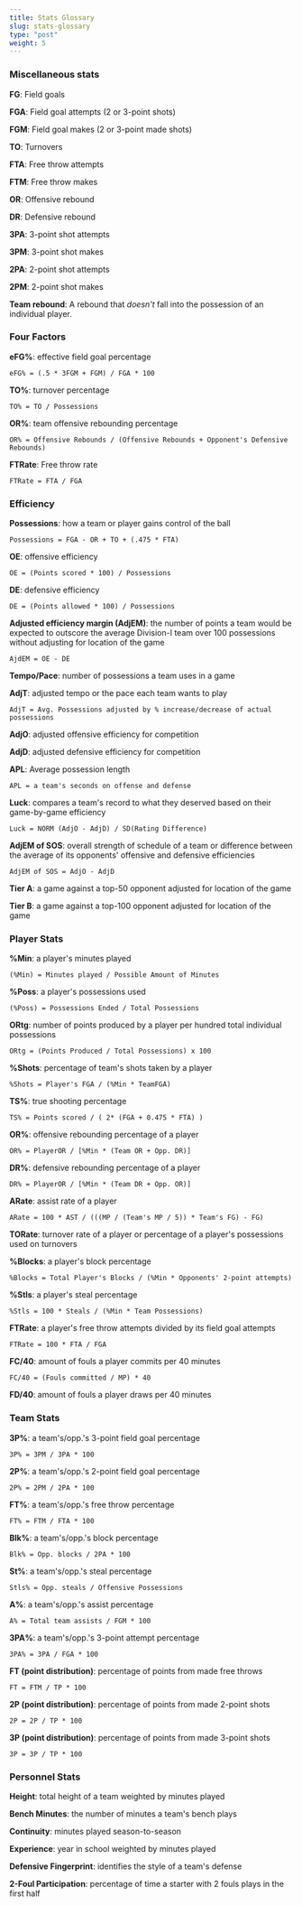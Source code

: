 ```yaml
---
title: Stats Glossary
slug: stats-glossary
type: "post"
weight: 5
---
```


### Miscellaneous stats

**FG**: Field goals

**FGA**: Field goal attempts \(2 or 3-point shots\)

**FGM**: Field goal makes \(2 or 3-point made shots\)

**TO**: Turnovers

**FTA**: Free throw attempts

**FTM**: Free throw makes

**OR**: Offensive rebound

**DR**: Defensive rebound

**3PA**: 3-point shot attempts

**3PM**: 3-point shot makes

**2PA**: 2-point shot attempts

**2PM**: 2-point shot makes

**Team rebound**: A rebound that _doesn't_ fall into the possession of an individual player.

### Four Factors

**eFG%**: effective field goal percentage

`eFG% = (.5 * 3FGM + FGM) / FGA * 100`

**TO%**: turnover percentage

`TO% = TO / Possessions`

**OR%**: team offensive rebounding percentage

`OR% = Offensive Rebounds / (Offensive Rebounds + Opponent's Defensive Rebounds)`

**FTRate**: Free throw rate

`FTRate = FTA / FGA`

### Efficiency

**Possessions**: how a team or player gains control of the ball

`Possessions = FGA - OR + TO + (.475 * FTA)`

**OE**: offensive efficiency

`OE = (Points scored * 100) / Possessions`

**DE**: defensive efficiency

`DE = (Points allowed * 100) / Possessions`

**Adjusted efficiency margin \(AdjEM\)**: the number of points a team would be expected to outscore the average Division-I team over 100 possessions without adjusting for location of the game

`AjdEM = OE - DE`

**Tempo/Pace**: number of possessions a team uses in a game

**AdjT**: adjusted tempo or the pace each team wants to play

`AdjT = Avg. Possessions adjusted by % increase/decrease of actual possessions`

**AdjO**: adjusted offensive efficiency for competition

**AdjD**: adjusted defensive efficiency for competition

**APL**: Average possession length

`APL = a team's seconds on offense and defense`

**Luck**: compares a team's record to what they deserved based on their game-by-game efficiency

`Luck = NORM (AdjO - AdjD) / SD(Rating Difference)`

**AdjEM of SOS**: overall strength of schedule of a team or difference between the average of its opponents' offensive and defensive efficiencies

`AdjEM of SOS = AdjO - AdjD`

**Tier A**: a game against a top-50 opponent adjusted for location of the game

**Tier B**: a game against a top-100 opponent adjusted for location of the game

### Player Stats

**%Min**: a player's minutes played

`(%Min) = Minutes played / Possible Amount of Minutes`

**%Poss**: a player's possessions used

`(%Poss) = Possessions Ended / Total Possessions`

**ORtg**: number of points produced by a player per hundred total individual possessions

`ORtg = (Points Produced / Total Possessions) x 100`

**%Shots**: percentage of team's shots taken by a player

`%Shots = Player's FGA / (%Min * TeamFGA)`

**TS%**: true shooting percentage

`TS% = Points scored / ( 2* (FGA + 0.475 * FTA) )`

**OR%**: offensive rebounding percentage of a player

`OR% = PlayerOR / [%Min * (Team OR + Opp. DR)]`

**DR%**: defensive rebounding percentage of a player

`DR% = PlayerOR / [%Min * (Team DR + Opp. OR)]`

**ARate**: assist rate of a player

`ARate = 100 * AST / (((MP / (Team's MP / 5)) * Team's FG) - FG)`

**TORate**: turnover rate of a player or percentage of a player's possessions used on turnovers

**%Blocks**: a player's block percentage

`%Blocks = Total Player's Blocks / (%Min * Opponents' 2-point attempts)`

**%Stls**: a player's steal percentage

`%Stls = 100 * Steals / (%Min * Team Possessions)`

**FTRate**: a player's free throw attempts divided by its field goal attempts

`FTRate = 100 * FTA / FGA`

**FC/40**: amount of fouls a player commits per 40 minutes

`FC/40 = (Fouls committed / MP) * 40`

**FD/40**: amount of fouls a player draws per 40 minutes

### Team Stats

**3P%**: a team's/opp.'s 3-point field goal percentage

`3P% = 3PM / 3PA * 100`

**2P%**: a team's/opp.'s 2-point field goal percentage

`2P% = 2PM / 2PA * 100`

**FT%**: a team's/opp.'s free throw percentage

`FT% = FTM / FTA * 100`

**Blk%**: a team's/opp.'s block percentage

`Blk% = Opp. blocks / 2PA * 100`

**St%**: a team's/opp.'s steal percentage

`Stls% = Opp. steals / Offensive Possessions`

**A%**: a team's/opp.'s assist percentage

`A% = Total team assists / FGM * 100`

**3PA%**: a team's/opp.'s 3-point attempt percentage

`3PA% = 3PA / FGA * 100`

**FT \(point distribution\)**: percentage of points from made free throws

`FT = FTM / TP * 100`

**2P \(point distribution\)**: percentage of points from made 2-point shots

`2P = 2P / TP * 100`

**3P \(point distribution\)**: percentage of points from made 3-point shots

`3P = 3P / TP * 100`

### Personnel Stats

**Height**: total height of a team weighted by minutes played

**Bench Minutes**: the number of minutes a team's bench plays

**Continuity**: minutes played season-to-season

**Experience**: year in school weighted by minutes played

**Defensive Fingerprint**: identifies the style of a team's defense

**2-Foul Participation**: percentage of time a starter with 2 fouls plays in the first half 

